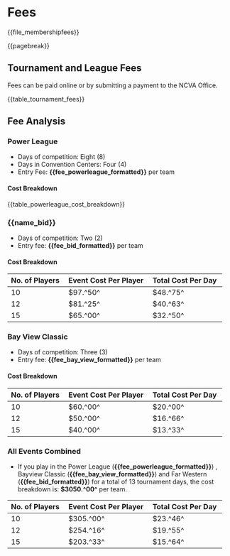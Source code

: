 # **Fees**

{{file_membershipfees}}

{{pagebreak}}

## Tournament and League Fees 
Fees can be paid online or by submitting a payment to the NCVA Office. 

{{table_tournament_fees}}

## Fee Analysis 

<div class="--bordered --mt1">

### **Power League** 

- Days of competition: Eight (8) 
- Days in Convention Centers: Four (4)
- Entry Fee: **{{fee_powerleague_formatted}}** per team 

#### Cost Breakdown

{{table_powerleague_cost_breakdown}}

</div>

<div class="--bordered --mt1">

### {{name_bid}} 
- Days of competition: Two (2) 
- Entry fee: **{{fee_bid_formatted}}** per team

#### Cost Breakdown

| No. of Players |Event Cost Per Player |Total Cost Per Day |
| --- | --- | --- |
| 10 |$97.^50^ |$48.^75^ |
| 12 |$81.^25^ |$40.^63^ |
| 15 |$65.^00^ |$32.^50^ |

</div>

<div class="--bordered --mt1">

### Bay View Classic
- Days of competition: Three (3) 
- Entry fee: **{{fee_bay_view_formatted}}** per team

#### Cost Breakdown

| No. of Players |Event Cost Per Player |Total Cost Per Day |
| --- | --- | --- |
| 10 |$60.^00^ | $20.^00^ |
| 12 |$50.^00^ | $16.^66^ |
| 15 |$40.^00^ | $13.^33^ |

</div>

<div class="--bordered --mt1">

### All Events Combined
- If you play in the Power League (**{{fee_powerleague_formatted}}**) , Bayview Classic (**{{fee_bay_view_formatted}}**) and Far Western (**{{fee_bid_formatted}}**) for a total of 13 tournament days, the cost breakdown is: **$3050.^00^** per team.

| No. of Players |Event Cost Per Player |Total Cost Per Day |
| --- | --- | --- |
| 10 |$305.^00^ | $23.^46^ |
| 12 |$254.^16^ | $19.^55^ |
| 15 |$203.^33^ | $15.^64^ |

</div>